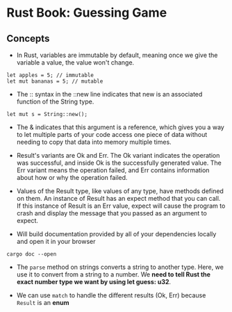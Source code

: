 # Rust Book: Guessing Game


## Concepts

- In Rust, variables are immutable by default, meaning once we give the variable a value, the value won't change.
```
let apples = 5; // immutable
let mut bananas = 5; // mutable
```

- The :: syntax in the ::new line indicates that new is an associated function of the String type.
```
let mut s = String::new();
```

- The & indicates that this argument is a reference, which gives you a way to let multiple parts of your code access one piece of data without needing to copy that data into memory multiple times.

- Result's variants are Ok and Err. The Ok variant indicates the operation was successful, and inside Ok is the successfully generated value. The Err variant means the operation failed, and Err contains information about how or why the operation failed.

- Values of the Result type, like values of any type, have methods defined on them. An instance of Result has an expect method that you can call. If this instance of Result is an Err value, expect will cause the program to crash and display the message that you passed as an argument to expect.

- Will build documentation provided by all of your dependencies locally and open it in your browser
```
cargo doc --open
```

- The `parse` method on strings converts a string to another type. Here, we use it to convert from a string to a number. We **need to tell Rust the exact number type we want by using let guess: u32**.

- We can use `match` to handle the different results (Ok, Err) because `Result` is an **enum**
